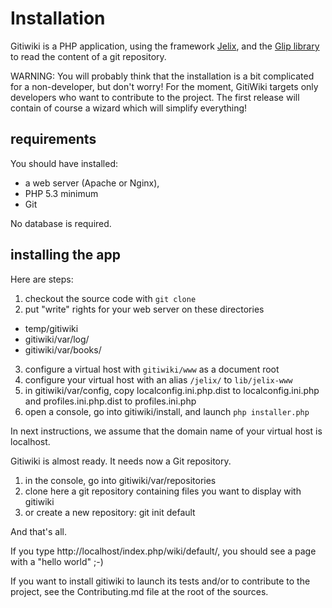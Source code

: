 # Installation

Gitiwiki is a PHP application, using the framework [Jelix](http://jelix.org), and
the [Glip library](https://github.com/patrikf/glip) to read the content of a git
repository.

WARNING: You will probably think that the installation is a bit complicated for
a non-developer, but don't worry! For the moment, GitiWiki targets only developers
who want to contribute to the project. The first release will contain of course a
wizard which will simplify everything!

## requirements

You should have installed:

- a web server (Apache or Nginx),
- PHP 5.3 minimum
- Git

No database is required.

## installing the app

Here are steps:

1. checkout the source code with `git clone`
2. put "write" rights for your web server on these directories
  - temp/gitiwiki
  - gitiwiki/var/log/
  - gitiwiki/var/books/
3. configure a virtual host with `gitiwiki/www` as a document root
4. configure your virtual host with an alias `/jelix/` to `lib/jelix-www`
5. in gitiwiki/var/config, copy localconfig.ini.php.dist to localconfig.ini.php
   and profiles.ini.php.dist to profiles.ini.php
6. open a console, go into gitiwiki/install, and launch `php installer.php`

In next instructions, we assume that the domain name of your virtual host is
localhost.

Gitiwiki is almost ready. It needs now a Git repository.

1. in the console, go into gitiwiki/var/repositories
2. clone here a git repository containing files you want to display with gitiwiki
3. or create a new repository: git init default

And that's all.

If you type http://localhost/index.php/wiki/default/, you should see a page with
a "hello world" ;-)

If you want to install gitiwiki to launch its tests and/or to contribute to the project,
see the Contributing.md file at the root of the sources.